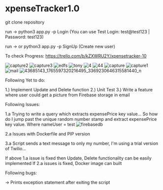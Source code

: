 # xpenseTracker1.0

git clone repository 

run -> python3 app.py -p Login (You can use Test Login: test@test123 | Password: test123)


run -> or python3 app.py -p SignUp (Create new user)

To check Progress: https://trello.com/b/kZXWRU2Y/xpensetracker-10


![capture2](https://user-images.githubusercontent.com/30497847/46894255-7e2aec00-ce39-11e8-928d-93b511c393a6.PNG)
![capture3](https://user-images.githubusercontent.com/30497847/46894256-7e2aec00-ce39-11e8-9f0a-7f4d7563e505.PNG)
![edfs](https://user-images.githubusercontent.com/30497847/46894257-7e2aec00-ce39-11e8-9865-1468756ab9ef.PNG)
![tony](https://user-images.githubusercontent.com/30497847/46894258-7e2aec00-ce39-11e8-91d0-2f9d2f0be76b.PNG)
![4](https://user-images.githubusercontent.com/30497847/46894259-7e2aec00-ce39-11e8-8222-931c872a6cb0.PNG)
![44](https://user-images.githubusercontent.com/30497847/46894260-7e2aec00-ce39-11e8-934c-8aa1c6fbcf06.PNG)
![capture](https://user-images.githubusercontent.com/30497847/46894261-7e2aec00-ce39-11e8-9421-4c601ecb6468.PNG)
![capture1](https://user-images.githubusercontent.com/30497847/46894262-7e2aec00-ce39-11e8-90a0-7a3e5970b6fd.PNG)
![mail](https://user-images.githubusercontent.com/30497847/46894832-753b1a00-ce3b-11e8-947a-5180774a46e1.PNG)
![43685143_1765597320216495_3369230646315581440_n](https://user-images.githubusercontent.com/30497847/46894854-871cbd00-ce3b-11e8-9446-f07525ce6954.jpg)


Following Yet to do:

1.) Implement Update and Delete function
2.) Unit Test
3.) Write a feature where user could get a picture from Firebase storage in email

Following Issues:

1.a Trying to write a query which extracts expensePrice key value... 
So how do I jump past the unique random number stamp and extract expensePrice key value. Where nameUser = test
![firebasedb](https://user-images.githubusercontent.com/30497847/46894471-42dced00-ce3a-11e8-88b6-1cbfa80927f5.PNG)

2.a Issues with Dockerfile and PIP version

3.a Script sends a text message to only my number, I'm using a trial version of Twilio...

If above 1.a issue is fixed then Update, Delete functionality can be easily implemented
If 2.a issues is fixed, Docker image can built

Following bugs:

-> Prints exception statement after exiting the script 
